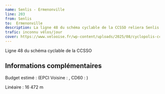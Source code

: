 ```yaml
---
name: Senlis - Ermenonville
line: 203
from: Senlis 
to:  Ermenonville 
description: La ligne 48 du schéma cyclable de la CCSSO reliera Senlis à Ermenonville via Borest, Fontaine-Chaalis et Montlognon.
trafic: inconnu vélos/jour
cover: https://www.velooise.fr/wp-content/uploads/2025/08/cyclopolis-ccsso_48.png
---
```

Ligne 48 du schéma cyclable de la CCSSO

## Informations complémentaires

Budget estimé : (EPCI Voisine : , CD60 : )

Linéaire : 16 472 m
